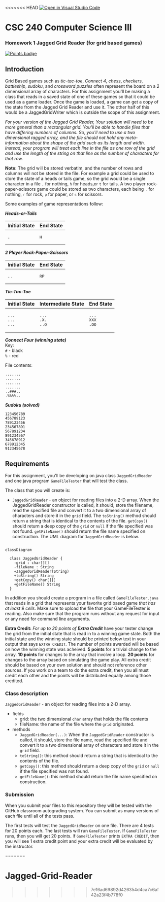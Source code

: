 <<<<<<< HEAD
[![Open in Visual Studio Code](https://classroom.github.com/assets/open-in-vscode-c66648af7eb3fe8bc4f294546bfd86ef473780cde1dea487d3c4ff354943c9ae.svg)](https://classroom.github.com/online_ide?assignment_repo_id=10018193&assignment_repo_type=AssignmentRepo)
# CSC 240 Computer Science III
### Homework 1  Jagged Grid Reader (for grid based games)

[![Points badge](../../blob/badges/.github/badges/points.svg)](../../actions)

## Introduction

Grid Based games such as *tic-tac-toe*, *Connect 4*, *chess*, *checkers*, *battleship*, *sudoku*, and *crossword puzzles* often represent the board on a 2 dimensional array of characters. For this assignment you'll be making a class that reads in a saved state of one of these games so that it could be used as a game loader. Once the game is loaded, a game can get a copy of the state from the Jagged Grid Reader and use it. The other half of this would be a JaggedGridWriter which is outside the scope of this assignment.

*For your version of the Jagged Grid Reader, Your solution will need to be more general than a rectangular grid. You'll be able to handle files that have differing numbers of columns. So, you'll need to use a two dimensional ragged array, and the file should not hold any meta-information about the shape of the grid such as its length and width. Instead, your program will treat each line in the file as one row of the grid and use the length of the string on that line as the number of characters for that row.*

**Note:** The grid will be stored verbatim, and the number of rows and columns will not be stored in the file.
For example a grid could be used to store the state of a heads or tails game, so the grid would be a single character in a file `.` for nothing, `h` for heads,or `t` for tails. A two player rock-paper-scissors game could be stored as two characters, each being `.` for nothing, `r` for rock, `p` for paper, or `s` for scissors.


Some examples of game representations follow:

***Heads-or-Tails***

| Initial State | End State |
|----|----|
|<pre>.</pre>|<pre>H</pre>|

***2 Player Rock-Paper-Scissors***

| Initial State | End State |
|----|----|
|<pre>..</pre>|<pre>RP</pre>|



***Tic-Tac-Toe***  

| Initial State | Intermediate State | End State |
|----|----|----|
|<pre>...<br>...<br>...</pre>|<pre>...<br>.X.<br>..O</pre>|<pre>...<br>XXX<br>.OO</pre>|

***Connect Four (winning state)***  
Key:  
`#` - black  
`%` - red  

File contents:  
```
.......
.......
.......
.......
..###..
.%%%%..
```

***Sudoku (solved)***  

```
123456789
456789123
789123456
234567891
567891234
891234567
345678912
678912345
912345678
```


## Requirements

For this assignment, you'll be developing on java class `JaggedGridReader` and one java program `GameFileTester` that will test the class. 

The class that you will create is:

- `JaggedGridReader` - an object for reading files into a 2-D array. When the JaggedGridReader constructor is called, it should, store the filename, read the specified file and convert it to a two dimensional array of characters and store it in the `grid` field. The `toString()` method should return a string that is identical to the contents of the file. `getCopy()` should return a deep copy of the `grid` or `null` if the file specified was not found. `getFileName()` should return the file name specified on construction. The UML diagram for `JaggedGridReader` is below. 

```mermaid

classDiagram
  
  class JaggedGridReader {
    -grid : char[][]
    -fileName : String
    +JaggedGridReader(String)
    +toString() String
    +getCopy() char[][]
    +getFileName() String
  }

```




In addition you should create a program in a file called `GameFileTester.java` that reads in a grid that represents your favorite grid based game *that has at least 9 cells*. Make sure to upload the file that your GameFileTester is reading. Also make sure that the program runs without any request for input or any need for command line arguments. 

**Extra Credit:** *For up to 20 points of **Extra Credit*** have your tester change the grid from the initial state that is read in to a winning game state. Both the initial state and the winning state should be printed below text in your output that says `EXTRA CREDIT`. The number of points awarded will be based on how the winning state was acheived. **5 points** for a trivial change to the array. **10 points** for changes to the array that involve a loop. **20 points** for changes to the array based on simulating the game play. All extra credit should be based on your own solution and should not reference other sources. If you work on a team to do the extra credit, then you all must credit each other and the points will be distributed equally among those credited.



### Class description
`JaggedGridReader` - an object for reading files into a 2-D array. 
- fields
  - grid: the two dimensional `char` array that holds the file contents
  - fileName: the name of the file where the `grid` originated.
- methods
  - `JaggedGridReader(...)`: When the `JaggedGridReader` constructor is called, it should, store the file name, read the specified file and convert it to a two dimensional array of characters and store it in the `grid` field.
  - `toString()`: this method should return a string that is identical to the contents of the file. 
  - `getCopy()`: this method should return a deep copy of the `grid` or `null` if the file specified was not found. 
  - `getFileName()`: this method should return the file name specified on construction. 


### Submission

When you submit your files to this repository they will be tested with the GitHub classroom autograding system. You can submit as many versions of each file until all of the tests pass.

The first tests will test the `JaggedGridReader` on one file.  There are 4 tests for 20 points each.
The last tests will run `GameFileTester`. If `GameFileTester` runs, then you will get 20 points.
If `GameFileTester` prints `EXTRA CREDIT`, then you will see 1 extra credit point and your extra credit will be evaluated by the instructor.



=======
# Jagged-Grid-Reader
>>>>>>> 7e16ad69892d426354d4ca7c6af42a23f4b778f0
